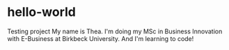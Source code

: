 # hello-world
Testing project
My name is Thea. I'm doing my MSc in Business Innovation with E-Business at Birkbeck University. And I'm learning to code!
